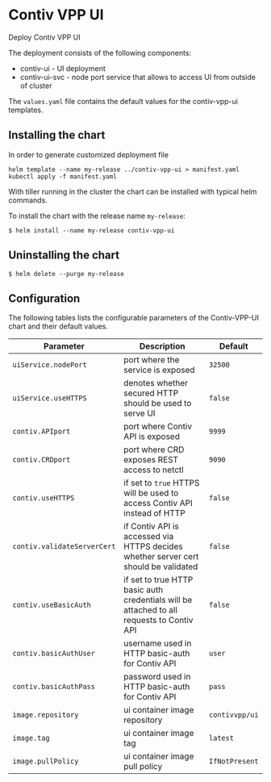 # Contiv VPP UI

Deploy Contiv VPP UI

The deployment consists of the following components:
 * contiv-ui - UI deployment
 * contiv-ui-svc - node port service that allows to access UI from outside of cluster


The `values.yaml` file contains the default values for the
contiv-vpp-ui templates.

## Installing the chart

In order to generate customized deployment file
```console
helm template --name my-release ../contiv-vpp-ui > manifest.yaml
kubectl apply -f manifest.yaml
```

With tiller running in the cluster the chart can be installed with typical helm commands.

To install the chart with the release name `my-release`:

```console
$ helm install --name my-release contiv-vpp-ui
```
## Uninstalling the chart

```console
$ helm delete --purge my-release
```

## Configuration

The following tables lists the configurable parameters of the Contiv-VPP-UI chart and their default values.

Parameter | Description | Default
--------- | ----------- | -------
`uiService.nodePort`|port where the service is exposed| `32500`
`uiService.useHTTPS`|denotes whether secured HTTP should be used to serve UI|`false`
`contiv.APIport`|port where Contiv API is exposed|`9999`
`contiv.CRDport`|port where CRD exposes REST access to netctl|`9090`
`contiv.useHTTPS`|if set to `true` HTTPS will be used to access Contiv API instead of HTTP | `false`
`contiv.validateServerCert`| if Contiv API is accessed via HTTPS decides whether server cert should be validated| `false`
`contiv.useBasicAuth`| if set to true HTTP basic auth credentials will be attached to all requests to Contiv API | `false`
`contiv.basicAuthUser`| username used in HTTP basic-auth for Contiv API  | `user`
`contiv.basicAuthPass`|password used in HTTP basic-auth for Contiv API |`pass`
`image.repository` | ui container image repository | `contivvpp/ui`
`image.tag`| ui container image tag | `latest`
`image.pullPolicy` | ui container image pull policy | `IfNotPresent`

